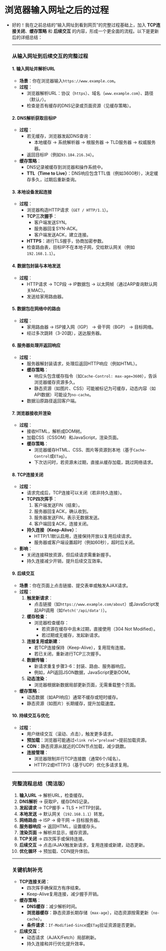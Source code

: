 # 浏览器输入网址之后的过程

   - 好的！我在之前总结的“输入网址到看到网页”的完整过程基础上，加入 **TCP连接关闭**、**缓存策略** 和 **后续交互** 的内容，形成一个更全面的流程。以下是更新后的详细总结：

     ---

     ### 从输入网址到后续交互的完整过程

     #### 1. 输入网址并解析URL
     - **场景**：你在浏览器输入`https://www.example.com`。
     - **过程**：
       - 浏览器解析URL：协议（`https`）、域名（`www.example.com`）、路径（默认`/`）。
       - 检查是否有缓存的DNS记录或页面资源（见缓存策略）。

     #### 2. DNS解析获取目标IP
     - **过程**：
       - 若无缓存，浏览器发起DNS查询：
         - 本地缓存 → 系统解析器 → 根服务器 → TLD服务器 → 权威服务器。
       - 返回目标IP（例如`93.184.216.34`）。
     - **缓存策略**：
       - DNS记录被缓存到浏览器和操作系统中。
       - **TTL（Time to Live）**：DNS响应包含TTL值（例如3600秒），决定缓存多久，过期后重新查询。

     #### 3. 本地设备发起连接
     - **过程**：
       - 浏览器构造HTTP请求（`GET / HTTP/1.1`）。
       - **TCP三次握手**：
         - 客户端发送SYN。
         - 服务器回复SYN-ACK。
         - 客户端发送ACK，建立连接。
       - **HTTPS**：进行TLS握手，协商加密参数。
       - 检查路由表，目标IP不在本地子网，交给默认网关（例如`192.168.1.1`）。

     #### 4. 数据包封装与本地发送
     - **过程**：
       - HTTP请求 → TCP段 → IP数据包 → 以太网帧（通过ARP查询默认网关MAC）。
       - 发送给家用路由器。

     #### 5. 数据包在网络中的路由
     - **过程**：
       - 家用路由器 → ISP接入网（IGP） → 骨干网（BGP） → 目标网络。
       - 经过多次跳转（3-20跳），送达服务器。

     #### 6. 服务器处理并返回响应
     - **过程**：
       - 服务器解封装请求，处理后返回HTTP响应（例如HTML）。
       - **缓存策略**：
         - 响应头包含缓存指令（如`Cache-Control: max-age=3600`），告诉浏览器缓存资源多久。
         - 静态资源（如图片、CSS）可能被标记为可缓存，动态内容（如API数据）可能设为`no-cache`。
       - 数据沿原路径返回客户端。

     #### 7. 浏览器接收并渲染
     - **过程**：
       - 接收HTML，解析成DOM树。
       - 加载CSS（CSSOM）和JavaScript，渲染页面。
       - **缓存策略**：
         - 浏览器缓存HTML、CSS、图片等资源到本地（基于`Cache-Control`或`ETag`）。
         - 下次访问时，若资源未过期，直接从缓存加载，跳过网络请求。

     #### 8. TCP连接关闭
     - **过程**：
       - 请求完成后，TCP连接可以关闭（若非持久连接）。
       - **TCP四次挥手**：
         1. 客户端发送FIN（结束）。
         2. 服务器回复ACK，确认收到。
         3. 服务器发送FIN，表示无数据发送。
         4. 客户端回复ACK，连接关闭。
       - **持久连接（Keep-Alive）**：
         - HTTP/1.1默认启用，连接保持开放以复用后续请求。
         - 服务器或客户端设置超时（例如60秒），超时后关闭。
     - **影响**：
       - 关闭连接释放资源，但后续请求需重新握手。
       - 持久连接减少开销，提升后续交互效率。

     #### 9. 后续交互
     - **场景**：你在页面上点击链接、提交表单或触发AJAX请求。
     - **过程**：
       1. **触发新请求**：
          - 点击链接（如`https://www.example.com/about`）或JavaScript发起API调用（如`fetch('/api/data')`）。
       2. **缓存检查**：
          - 浏览器检查缓存：
            - 若资源在缓存中且未过期，直接使用（304 Not Modified）。
            - 若过期或无缓存，发起新请求。
       3. **连接复用或新建**：
          - 若TCP连接保持（Keep-Alive），复用现有连接。
          - 若已关闭，重新进行TCP三次握手。
       4. **数据传输**：
          - 新请求重复步骤3-6：封装、路由、服务器响应。
          - 例如，API返回JSON数据，JavaScript更新DOM。
       5. **动态渲染**：
          - 浏览器根据新数据局部更新页面，无需重载整个页面。
     - **缓存策略**：
       - 动态数据（如API响应）通常不缓存或短时缓存。
       - 静态资源（如图片）长期缓存，提升加载速度。

     #### 10. 持续交互与优化
     - **过程**：
       - 用户继续交互（滚动、点击），触发更多请求。
       - **预加载**：浏览器可能通过`<link rel="preload">`提前加载资源。
       - **CDN**：静态资源从就近的CDN节点加载，减少跳数。
       - **连接管理**：
         - 浏览器限制并行TCP连接数（通常6个/域名）。
         - HTTP/2或HTTP/3（基于UDP）优化多请求复用。

     ---

     ### 完整流程总结（简洁版）
     1. **输入URL** → 解析URL，检查缓存。
     2. **DNS解析** → 获取IP，缓存DNS记录。
     3. **发起请求** → TCP握手 + TLS + HTTP封装。
     4. **本地发送** → 默认网关（`192.168.1.1`）转发。
     5. **网络路由** → ISP → 骨干网 → 目标服务器。
     6. **服务器响应** → 返回HTML，设置缓存头。
     7. **渲染页面** → 解析并显示，缓存资源。
     8. **TCP关闭** → 四次挥手或保持连接。
     9. **后续交互** → 点击/AJAX触发新请求，复用连接或新建，动态更新。
     10. **优化循环** → 预加载、CDN提升体验。

     ---

     ### 关键机制补充
     - **TCP连接关闭**：
       - 四次挥手确保双方有序结束。
       - Keep-Alive复用连接，减少握手开销。
     - **缓存策略**：
       - **DNS缓存**：减少解析时间。
       - **浏览器缓存**：静态资源长期存储（`max-age`），动态资源按需更新（`no-cache`）。
       - **条件请求**：`If-Modified-Since`或`ETag`验证资源是否更新。
     - **后续交互**：
       - 动态请求（AJAX/Fetch）局部刷新。
       - 持久连接和并行优化提升效率。

